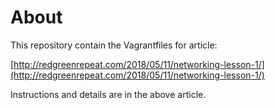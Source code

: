 # About

This repository contain the Vagrantfiles for article:

[http://redgreenrepeat.com/2018/05/11/networking-lesson-1/](http://redgreenrepeat.com/2018/05/11/networking-lesson-1/)

Instructions and details are in the above article.
